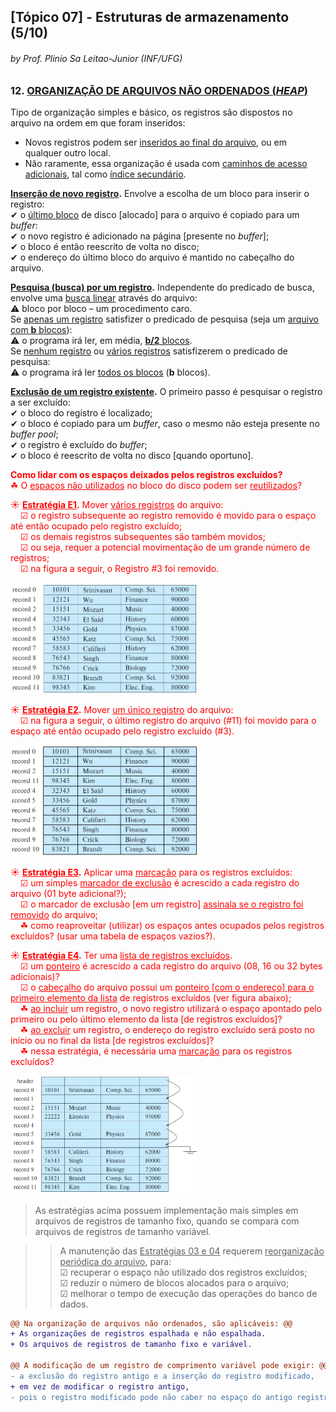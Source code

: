 ## [Tópico 07] - Estruturas de armazenamento (5/10)
###### *by Prof. Plinio Sa Leitao-Junior (INF/UFG)*

### 12. <ins>ORGANIZAÇÃO DE ARQUIVOS NÃO ORDENADOS (_HEAP_)</ins>

Tipo de organização simples e básico, os registros são dispostos no arquivo na ordem em que foram inseridos:
- Novos registros podem ser <ins>inseridos ao final do arquivo</ins>, ou em qualquer outro local.
- Não raramente, essa organização é usada com <ins>caminhos de acesso adicionais</ins>, tal como <ins>índice secundário</ins>.

**<ins>Inserção de novo registro</ins>.** Envolve a escolha de um bloco para inserir o registro:<br>
&#x2714; o <ins>último bloco</ins> de disco [alocado] para o arquivo é copiado para um _buffer_:<br>
&#x2714; o novo registro é adicionado na página [presente no _buffer_];<br>
&#x2714; o bloco é então reescrito de volta no disco;<br>
&#x2714; o endereço do último bloco do arquivo é mantido no cabeçalho do arquivo.<br>

**<ins>Pesquisa (busca) por um registro</ins>.** Independente do predicado de busca, envolve uma <ins>busca linear</ins> através do arquivo:<br>
&#9888; bloco por bloco – um procedimento caro.<br>
Se <ins>apenas um registro</ins> satisfizer o predicado de pesquisa (seja um <ins>arquivo com **b** blocos</ins>):<br>
&#9888; o programa irá ler, em média, <ins>**b/2** blocos</ins>.<br>
Se <ins>nenhum registro</ins> ou <ins>vários registros</ins> satisfizerem o predicado de pesquisa:<br>
&#9888; o programa irá ler <ins>todos os blocos</ins> (**b** blocos).

**<ins>Exclusão de um registro existente</ins>.** O primeiro passo é pesquisar o registro a ser excluído:<br>
&#x2714; o bloco do registro é localizado;<br>
&#x2714; o bloco é copiado para um _buffer_, caso o mesmo não esteja presente no _buffer pool_;<br>
&#x2714; o registro é excluído do _buffer_;<br>
&#x2714; o bloco é reescrito de volta no disco [quando oportuno].

<span style="color: red;">

**Como lidar com os espaços deixados pelos registros excluídos?**<br>
&#x2618; O <ins>espaços não utilizados</ins> no bloco do disco podem ser <ins>reutilizados</ins>?

&#x2600; **<ins>Estratégia E1</ins>.** Mover <ins>vários registros</ins> do arquivo:<br>
&nbsp;&nbsp;&nbsp;&nbsp;&#x2611; o registro subsequente ao registro removido é movido para o espaço até então ocupado pelo registro excluído;<br>
&nbsp;&nbsp;&nbsp;&nbsp;&#x2611; os demais registros subsequentes são também movidos;<br>
&nbsp;&nbsp;&nbsp;&nbsp;&#x2611; ou seja, requer a potencial movimentação de um grande número de registros;<br>
&nbsp;&nbsp;&nbsp;&nbsp;&#x2611; na figura a seguir, o Registro #3 foi removido.

<img src="../media/arquivo-07.jpg" width="300">

&#x2600; **<ins>Estratégia E2</ins>.** Mover <ins>um único registro</ins> do arquivo:<br>
&nbsp;&nbsp;&nbsp;&nbsp;&#x2611; na figura a seguir, o último registro do arquivo (#11) foi movido para o espaço até então ocupado pelo registro excluído (#3).

<img src="../media/arquivo-08.jpg" width="300">

&#x2600; **<ins>Estratégia E3</ins>.** Aplicar uma <ins>marcação</ins> para os registros excluídos:<br>
&nbsp;&nbsp;&nbsp;&nbsp;&#x2611; um simples <ins>marcador de exclusão</ins> é acrescido a cada registro do arquivo (01 byte adicional?);<br>
&nbsp;&nbsp;&nbsp;&nbsp;&#x2611; o marcador de exclusão [em um registro] <ins>assinala se o registro foi removido</ins> do arquivo;<br>
&nbsp;&nbsp;&nbsp;&nbsp;&#x2618; como reaproveitar (utilizar) os espaços antes ocupados pelos registros excluídos? (usar uma tabela de espaços vazios?).

&#x2600; **<ins>Estratégia E4</ins>.** Ter uma <ins>lista de registros excluídos</ins>.<br>
&nbsp;&nbsp;&nbsp;&nbsp;&#x2611; um <ins>ponteiro</ins> é acrescido a cada registro do arquivo (08, 16 ou 32 bytes adicionais)?<br>
&nbsp;&nbsp;&nbsp;&nbsp;&#x2611; o <ins>cabeçalho</ins> do arquivo possui um <ins>ponteiro [com o endereço] para o primeiro elemento da lista</ins> de registros excluídos (ver figura abaixo);<br>
&nbsp;&nbsp;&nbsp;&nbsp;&#x2618; <ins>ao incluir</ins> um registro, o novo registro utilizará o espaço apontado pelo primeiro ou pelo último elemento da lista [de registros excluídos]?<br>
&nbsp;&nbsp;&nbsp;&nbsp;&#x2618; <ins>ao excluir</ins> um registro, o endereço do registro excluído será posto no início ou no final da lista [de registros excluídos]?<br>
&nbsp;&nbsp;&nbsp;&nbsp;&#x2618; nessa estratégia, é necessária uma <ins>marcação</ins> para os registros excluídos?

<img src="../media/arquivo-09.jpg" width="300">

</span>

> As estratégias acima possuem implementação mais simples em arquivos de registros de tamanho fixo, quando se compara com arquivos de registros de tamanho variável.

>> A manutenção das <ins>Estratégias 03 e 04</ins> requerem <ins>reorganização periódica do arquivo</ins>, para:<br>
&#x2611; recuperar o espaço não utilizado dos registros excluídos;<br>
&#x2611; reduzir o número de blocos alocados para o arquivo;<br>
&#x2611; melhorar o tempo de execução das operações do banco de dados.

```diff
@@ Na organização de arquivos não ordenados, são aplicáveis: @@
+ As organizações de registros espalhada e não espalhada.
+ Os arquivos de registros de tamanho fixo e variável.

@@ A modificação de um registro de comprimento variável pode exigir: @@
- a exclusão do registro antigo e a inserção do registro modificado,
+ em vez de modificar o registro antigo, 
- pois o registro modificado pode não caber no espaço do antigo registro.
```

